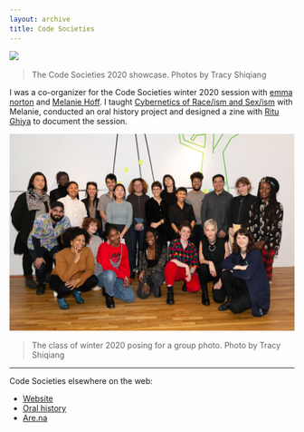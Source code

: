 ```yaml
---
layout: archive
title: Code Societies
---
```


![](/assets/img/archive/code-societies/code-societies3.gif)
> The Code Societies 2020 showcase. Photos by Tracy Shiqiang

I was a co-organizer for the Code Societies winter 2020 session with [emma norton](https://marceldochamp.net) and [Melanie Hoff](https://www.melaniehoff.com/). I taught [Cybernetics of Race/ism and Sex/ism](https://sfpc.io/code-societies/blog/2020-cybernetics-of-race-ism-and-sex-ism.html) with Melanie, conducted an oral history project and designed a zine with [Ritu Ghiya](https://www.ritu.online/) to document the session.

![](/assets/img/archive/code-societies/code-societies1.jpg)
> The class of winter 2020 posing for a group photo. Photo by Tracy Shiqiang

---

Code Societies elsewhere on the web:
- [Website](https://sfpc.io/code-societies/)
- [Oral history](https://sfpc.io/code-societies/oral-history/)
- [Are.na](https://www.are.na/code-societies)
